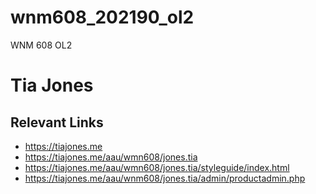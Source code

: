 # wnm608_202190_ol2
WNM 608 OL2

# Tia Jones
## Relevant Links

- https://tiajones.me
- https://tiajones.me/aau/wmn608/jones.tia
- https://tiajones.me/aau/wmn608/jones.tia/styleguide/index.html
- https://tiajones.me/aau/wnm608/jones.tia/admin/productadmin.php
